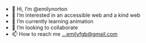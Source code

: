 - 👋 Hi, I’m @emilynorton
- 👀 I’m interested in an accessible web and a kind web
- 🌱 I’m currently learning animation
- 💞️ I’m looking to collaborate
- 📫 How to reach me ...emilyfgb@gmail.com

<!---
emilynorton/emilynorton is a ✨ special ✨ repository because its `README.md` (this file) appears on your GitHub profile.
You can click the Preview link to take a look at your changes.
--->
